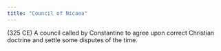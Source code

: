 ```yaml
---
title: "Council of Nicaea"
---
```

(325 CE) A council called by Constantine to agree upon correct Christian doctrine and settle some disputes of the time.

